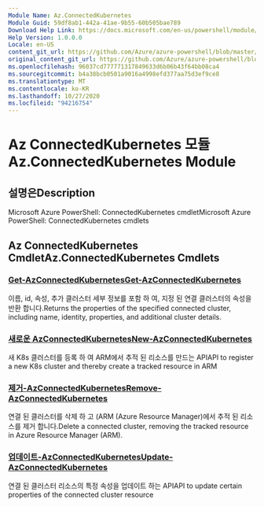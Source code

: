 ```yaml
---
Module Name: Az.ConnectedKubernetes
Module Guid: 59df8ab1-442a-41ae-9b55-60b505bae789
Download Help Link: https://docs.microsoft.com/en-us/powershell/module/az.connectedkubernetes
Help Version: 1.0.0.0
Locale: en-US
content_git_url: https://github.com/Azure/azure-powershell/blob/master/src/ConnectedKubernetes/help/Az.ConnectedKubernetes.md
original_content_git_url: https://github.com/Azure/azure-powershell/blob/master/src/ConnectedKubernetes/help/Az.ConnectedKubernetes.md
ms.openlocfilehash: 96037cd777771317849633d6b06b43f64bb08ca4
ms.sourcegitcommit: b4a38bcb0501a9016a4998efd377aa75d3ef9ce8
ms.translationtype: MT
ms.contentlocale: ko-KR
ms.lasthandoff: 10/27/2020
ms.locfileid: "94216754"
---
```

# <span data-ttu-id="d4536-101">Az ConnectedKubernetes 모듈</span><span class="sxs-lookup"><span data-stu-id="d4536-101">Az.ConnectedKubernetes Module</span></span>
## <span data-ttu-id="d4536-102">설명은</span><span class="sxs-lookup"><span data-stu-id="d4536-102">Description</span></span>
<span data-ttu-id="d4536-103">Microsoft Azure PowerShell: ConnectedKubernetes cmdlet</span><span class="sxs-lookup"><span data-stu-id="d4536-103">Microsoft Azure PowerShell: ConnectedKubernetes cmdlets</span></span>

## <span data-ttu-id="d4536-104">Az ConnectedKubernetes Cmdlet</span><span class="sxs-lookup"><span data-stu-id="d4536-104">Az.ConnectedKubernetes Cmdlets</span></span>
### [<span data-ttu-id="d4536-105">Get-AzConnectedKubernetes</span><span class="sxs-lookup"><span data-stu-id="d4536-105">Get-AzConnectedKubernetes</span></span>](Get-AzConnectedKubernetes.md)
<span data-ttu-id="d4536-106">이름, id, 속성, 추가 클러스터 세부 정보를 포함 하 여, 지정 된 연결 클러스터의 속성을 반환 합니다.</span><span class="sxs-lookup"><span data-stu-id="d4536-106">Returns the properties of the specified connected cluster, including name, identity, properties, and additional cluster details.</span></span>

### [<span data-ttu-id="d4536-107">새로운 AzConnectedKubernetes</span><span class="sxs-lookup"><span data-stu-id="d4536-107">New-AzConnectedKubernetes</span></span>](New-AzConnectedKubernetes.md)
<span data-ttu-id="d4536-108">새 K8s 클러스터를 등록 하 여 ARM에서 추적 된 리소스를 만드는 API</span><span class="sxs-lookup"><span data-stu-id="d4536-108">API to register a new K8s cluster and thereby create a tracked resource in ARM</span></span>

### [<span data-ttu-id="d4536-109">제거-AzConnectedKubernetes</span><span class="sxs-lookup"><span data-stu-id="d4536-109">Remove-AzConnectedKubernetes</span></span>](Remove-AzConnectedKubernetes.md)
<span data-ttu-id="d4536-110">연결 된 클러스터를 삭제 하 고 (ARM (Azure Resource Manager)에서 추적 된 리소스를 제거 합니다.</span><span class="sxs-lookup"><span data-stu-id="d4536-110">Delete a connected cluster, removing the tracked resource in Azure Resource Manager (ARM).</span></span>

### [<span data-ttu-id="d4536-111">업데이트-AzConnectedKubernetes</span><span class="sxs-lookup"><span data-stu-id="d4536-111">Update-AzConnectedKubernetes</span></span>](Update-AzConnectedKubernetes.md)
<span data-ttu-id="d4536-112">연결 된 클러스터 리소스의 특정 속성을 업데이트 하는 API</span><span class="sxs-lookup"><span data-stu-id="d4536-112">API to update certain properties of the connected cluster resource</span></span>

